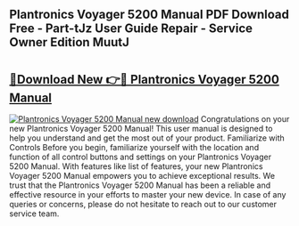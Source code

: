 ## Plantronics Voyager 5200 Manual PDF Download Free - Part-tJz User Guide Repair - Service Owner Edition MuutJ

# <h2><a href="http://bc43542.oget.top/?id=Plantronics+Voyager+5200+Manual">🔗Download New 👉🔴 Plantronics Voyager 5200 Manual</a></h2>

[![Plantronics Voyager 5200 Manual new download](https://i.imgur.com/5g1atiW.png)](http://bc43542.oget.top/?id=Plantronics+Voyager+5200+Manual)
Congratulations on your new Plantronics Voyager 5200 Manual! This user manual is designed to help you understand and get the most out of your product. Familiarize with Controls Before you begin, familiarize yourself with the location and function of all control buttons and settings on your Plantronics Voyager 5200 Manual. With features like list of features, your new Plantronics Voyager 5200 Manual empowers you to achieve exceptional results. We trust that the Plantronics Voyager 5200 Manual has been a reliable and effective resource in your efforts to master your new device. In case of any queries or concerns, please do not hesitate to reach out to our customer service team.
